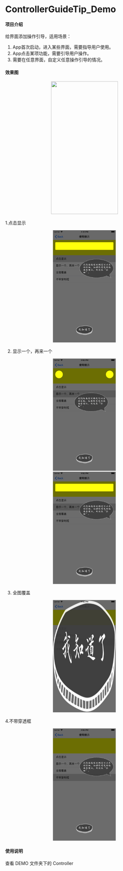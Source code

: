 # ControllerGuideTip_Demo

#### 项目介绍
给界面添加操作引导，适用场景：

1. App首次启动，进入某些界面，需要指导用户使用。
2. App点击某项功能，需要引导用户操作。
3. 需要在任意界面，自定义任意操作引导的情况。

#### 效果图
<div align=center><img width="213" height="420" src="https://github.com/XiangHongJiang/ControllerGuideTip_Demo/blob/master/Pic/20180808165630.gif"/></div>

1.点击显示
<div align=center><img width="200" height="355" src="https://github.com/XiangHongJiang/ControllerGuideTip_Demo/blob/master/Pic/Simulator%20Screen%20Shot%20-%20iPhone%208%20Plus%20-%202018-08-08%20at%2016.51.58.png"/></div>

2. 显示一个，再来一个
<div align=center><img width="200" height="355" src="https://github.com/XiangHongJiang/ControllerGuideTip_Demo/blob/master/Pic/Simulator%20Screen%20Shot%20-%20iPhone%208%20Plus%20-%202018-08-08%20at%2016.52.01.png"/></div>

<div align=center><img width="200" height="355" src="https://github.com/XiangHongJiang/ControllerGuideTip_Demo/blob/master/Pic/Simulator%20Screen%20Shot%20-%20iPhone%208%20Plus%20-%202018-08-08%20at%2016.52.03.png"/></div>


3. 全图覆盖
<div align=center><img width="200" height="355" src="https://github.com/XiangHongJiang/ControllerGuideTip_Demo/blob/master/Pic/Simulator%20Screen%20Shot%20-%20iPhone%208%20Plus%20-%202018-08-08%20at%2016.52.05.png"/></div>

4.不带穿透框
<div align=center><img width="200" height="355" src="https://github.com/XiangHongJiang/ControllerGuideTip_Demo/blob/master/Pic/Simulator%20Screen%20Shot%20-%20iPhone%208%20Plus%20-%202018-08-08%20at%2016.52.07.png"/></div>


#### 使用说明
查看 DEMO 文件夹下的 Controller









